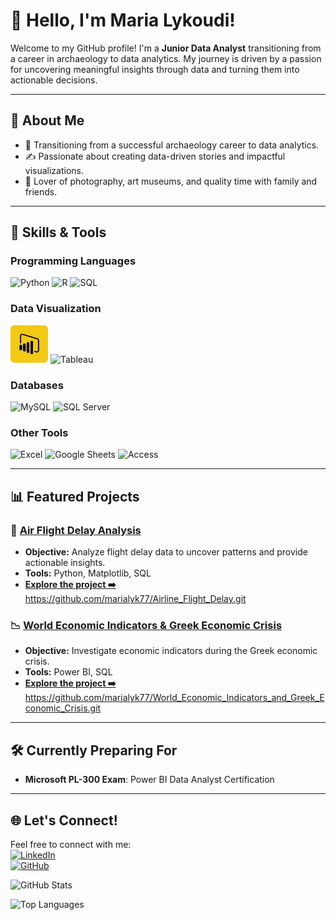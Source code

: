 # 👋 Hello, I'm Maria Lykoudi!

Welcome to my GitHub profile! I'm a **Junior Data Analyst** transitioning from a career in archaeology to data analytics. My journey is driven by a passion for uncovering meaningful insights through data and turning them into actionable decisions. 

---


## 🎨 About Me
- 🌱 Transitioning from a successful archaeology career to data analytics.
- ✍️ Passionate about creating data-driven stories and impactful visualizations.
- 📸 Lover of photography, art museums, and quality time with family and friends.

---


## 🌟 Skills & Tools

### Programming Languages  
<img src="https://img.shields.io/badge/Python-3776AB?style=flat-square&logo=python&logoColor=white" alt="Python" height="30">  
<img src="https://img.shields.io/badge/R-276DC3?style=flat-square&logo=r&logoColor=white" alt="R" height="30">  
<img src="https://img.shields.io/badge/SQL-4479A1?style=flat-square&logo=mysql&logoColor=white" alt="SQL" height="30">  

### Data Visualization  
<img src="assets/powerbi-logo2.png" alt="Power BI" height="60">
<img src="https://img.shields.io/badge/Tableau-E97627?style=flat-square&logo=tableau&logoColor=white" alt="Tableau" height="30">  

### Databases  
<img src="https://img.shields.io/badge/MySQL-4479A1?style=flat-square&logo=mysql&logoColor=white" alt="MySQL" height="30">  
<img src="https://img.shields.io/badge/SQL%20Server-CC2927?style=flat-square&logo=microsoft-sql-server&logoColor=white" alt="SQL Server" height="30">  

### Other Tools  
<img src="https://img.shields.io/badge/Excel-217346?style=flat-square&logo=microsoft-excel&logoColor=white" alt="Excel" height="30">  
<img src="https://img.shields.io/badge/Google%20Sheets-34A853?style=flat-square&logo=google-sheets&logoColor=white" alt="Google Sheets" height="30">  
<img src="https://img.shields.io/badge/Access-A4373A?style=flat-square&logo=microsoft-access&logoColor=white" alt="Access" height="30">  



---

## 📊 Featured Projects
### 🚀 [Air Flight Delay Analysis](#)
- **Objective:** Analyze flight delay data to uncover patterns and provide actionable insights.
- **Tools:** Python, Matplotlib, SQL
- **[Explore the project ➡️](#)** https://github.com/marialyk77/Airline_Flight_Delay.git

### 📉 [World Economic Indicators & Greek Economic Crisis](#)
- **Objective:** Investigate economic indicators during the Greek economic crisis.
- **Tools:** Power BI, SQL
- **[Explore the project ➡️](#)** https://github.com/marialyk77/World_Economic_Indicators_and_Greek_Economic_Crisis.git

---

## 🛠️ Currently Preparing For  
- **Microsoft PL-300 Exam**: Power BI Data Analyst Certification  


---

## 🌐 Let's Connect!
Feel free to connect with me:  
[![LinkedIn](https://img.shields.io/badge/LinkedIn-Connect-blue)](https://linkedin.com/in/lykoudi)  
[![GitHub](https://img.shields.io/badge/GitHub-Follow-lightgrey)](https://github.com/marialyk77)  



![GitHub Stats](https://github-readme-stats.vercel.app/api?username=marialyk77&show_icons=true&theme=radical)

![Top Languages](https://github-readme-stats.vercel.app/api/top-langs/?username=marialyk77&layout=compact&theme=radical)
